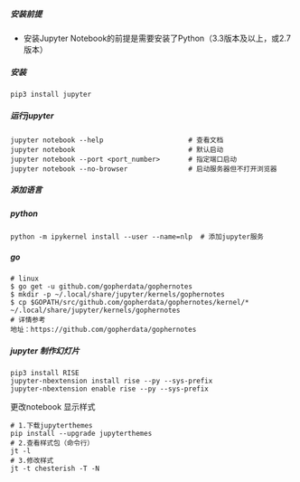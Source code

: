 ##### 安装前提

- 安装Jupyter Notebook的前提是需要安装了Python（3.3版本及以上，或2.7版本）

##### 安装

```python
pip3 install jupyter
```

##### 运行jupyter

```shell
jupyter notebook --help  					# 查看文档
jupyter notebook 							# 默认启动
jupyter notebook --port <port_number>		# 指定端口启动
jupyter notebook --no-browser				# 启动服务器但不打开浏览器
```

##### 添加语言

##### **python**

```shell
python -m ipykernel install --user --name=nlp  # 添加jupyter服务
```

##### go

```shell
# linux
$ go get -u github.com/gopherdata/gophernotes
$ mkdir -p ~/.local/share/jupyter/kernels/gophernotes
$ cp $GOPATH/src/github.com/gopherdata/gophernotes/kernel/* ~/.local/share/jupyter/kernels/gophernotes
# 详情参考
地址：https://github.com/gopherdata/gophernotes
```

##### jupyter 制作幻灯片

```shell
pip3 install RISE
jupyter-nbextension install rise --py --sys-prefix
jupyter-nbextension enable rise --py --sys-prefix
```

更改notebook 显示样式

```shell
# 1.下载jupyterthemes
pip install --upgrade jupyterthemes
# 2.查看样式包（命令行）
jt -l
# 3.修改样式
jt -t chesterish -T -N
```









